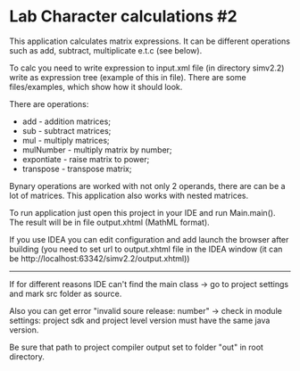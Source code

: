 # Lab Character calculations #2

This application calculates matrix expressions. It can be different operations such as add, subtract, multiplicate e.t.c (see below).

To calc you need to write expression to input.xml file (in directory simv2.2) write as expression tree (example of this in file). There are some files/examples, which show how it should look.

There are operations:
- add - addition matrices;
- sub - subtract matrices;
- mul - multiply matrices;
- mulNumber - multiply matrix by number;
- expontiate - raise matrix to power;
- transpose - transpose matrix;

Bynary operations are worked with not only 2 operands, there are can be a lot of matrices.
This application also works with nested matrices.

To run application just open this project in your IDE and run Main.main(). The result will be in file output.xhtml (MathML format).

If you use IDEA you can edit configuration and add launch the browser after building (you need to set url to output.xhtml file in the IDEA window (it can be http://localhost:63342/simv2.2/output.xhtml))

---
If for different reasons IDE can't find the main class -> go to project settings and mark src folder as source.

Also you can get error "invalid soure release: number" -> check in module settings: project sdk and project level version must have the same java version.

Be sure that path to project compiler output set to folder "out" in root directory.
